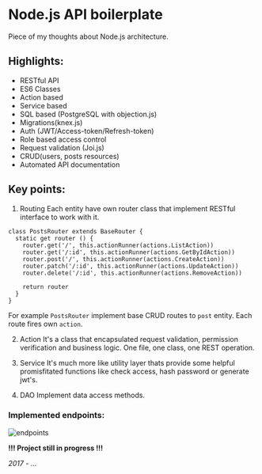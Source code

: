 # Node.js API boilerplate

Piece of my thoughts about Node.js architecture.

## Highlights:
- RESTful API
- ES6 Classes
- Action based
- Service based
- SQL based (PostgreSQL with objection.js)
- Migrations(knex.js)
- Auth (JWT/Access-token/Refresh-token)
- Role based access control
- Request validation (Joi.js)
- CRUD(users, posts resources)
- Automated API documentation

## Key points:
1. Routing
Each entity have own router class that implement RESTful interface to work with it.
```
class PostsRouter extends BaseRouter {
  static get router () {
    router.get('/', this.actionRunner(actions.ListAction))
    router.get('/:id', this.actionRunner(actions.GetByIdAction))
    router.post('/', this.actionRunner(actions.CreateAction))
    router.patch('/:id', this.actionRunner(actions.UpdateAction))
    router.delete('/:id', this.actionRunner(actions.RemoveAction))

    return router
  }
}
``` 
For example `PostsRouter` implement base CRUD routes to `post` entity. Each route fires own `action`. 

2. Action
It's a class that encapsulated request validation, permission verification and business logic. One file, one class, one REST operation.

3. Service
It's much more like utility layer thats provide some helpful promisfitated functions like check access, hash password or generate jwt's.

4. DAO
Implement data access methods.

### Implemented endpoints:
![endpoints](https://i.imgur.com/GCW47z5.png)

__!!! Project still in progress !!!__

_2017 - ..._
